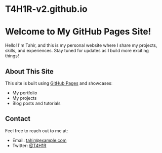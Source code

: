 # T4H1R-v2.github.io
# Welcome to My GitHub Pages Site!

Hello! I'm Tahir, and this is my personal website where I share my projects, skills, and experiences. Stay tuned for updates as I build more exciting things!

## About This Site
This site is built using [GitHub Pages](https://pages.github.com/) and showcases:
- My portfolio
- My projects
- Blog posts and tutorials

## Contact
Feel free to reach out to me at:
- Email: tahir@example.com
- Twitter: [@T4H1R](https://twitter.com/T4H1R)
